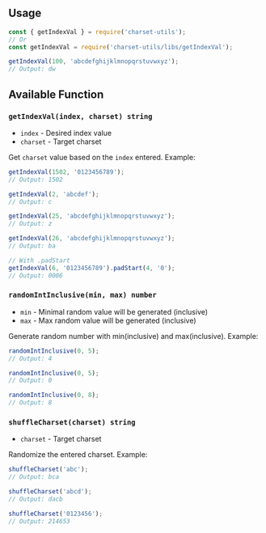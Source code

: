 ## Usage

```js
const { getIndexVal } = require('charset-utils');
// Or
const getIndexVal = require('charset-utils/libs/getIndexVal');

getIndexVal(100, 'abcdefghijklmnopqrstuvwxyz');
// Output: dw
```

## Available Function

### `getIndexVal(index, charset) string`

- `index` - Desired index value
- `charset` - Target charset

Get `charset` value based on the `index` entered. Example:

```js
getIndexVal(1502, '0123456789');
// Output: 1502

getIndexVal(2, 'abcdef');
// Output: c

getIndexVal(25, 'abcdefghijklmnopqrstuvwxyz');
// Output: z

getIndexVal(26, 'abcdefghijklmnopqrstuvwxyz');
// Output: ba

// With .padStart
getIndexVal(6, '0123456789').padStart(4, '0');
// Output: 0006
```

### `randomIntInclusive(min, max) number`

- `min` - Minimal random value will be generated (inclusive)
- `max` - Max random value will be generated (inclusive)

Generate random number with min(inclusive) and max(inclusive). Example:

```js
randomIntInclusive(0, 5);
// Output: 4

randomIntInclusive(0, 5);
// Output: 0

randomIntInclusive(0, 8);
// Output: 8
```

### `shuffleCharset(charset) string`

- `charset` - Target charset

Randomize the entered charset. Example:

```js
shuffleCharset('abc');
// Output: bca

shuffleCharset('abcd');
// Output: dacb

shuffleCharset('0123456');
// Output: 214653
```

